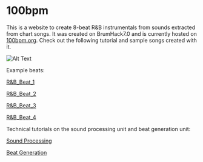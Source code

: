 # 100bpm

This is a website to create 8-beat R&B instrumentals from sounds extracted from chart songs. It was created on BrumHack7.0 and is currently hosted on [100bpm.org](https://100bpm.org "100bpm.org"). Check out the following tutorial and sample songs created with it.

![Alt Text](https://github.com/kaya3/100bpm/blob/master/100bpmtutorial.gif)

Example beats:

[R&B_Beat_1](https://raw.githubusercontent.com/kaya3/100bpm/master/R%26B_Beat_1.ogg "R&B_Beat_1")

[R&B_Beat_2](https://raw.githubusercontent.com/kaya3/100bpm/master/R%26B_Beat_2.ogg "R&B_Beat_2")

[R&B_Beat_3](https://raw.githubusercontent.com/kaya3/100bpm/master/R%26B_Beat_3.ogg "R&B_Beat_3")

[R&B_Beat_4](https://raw.githubusercontent.com/kaya3/100bpm/master/R%26B_Beat_4.ogg "R&B_Beat_4")

Technical tutorials on the sound processing unit and beat generation unit:

[Sound Processing](Techtutorial_SoundProcessing.ipynb "Sound Processing")

[Beat Generation](Techtutorial_BeatGeneration.ipynb "Beat Generation")


